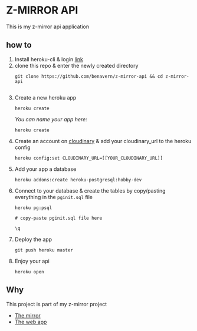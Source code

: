 # Z-MIRROR API

This is my z-mirror api application

## how to

1. Install heroku-cli & login [link](https://devcenter.heroku.com/articles/heroku-cli)
1. clone this repo & enter the newly created directory
    ```
    git clone https://github.com/benavern/z-mirror-api && cd z-mirror-api
    ```
    ```
1. Create a new heroku app
    ```
    heroku create
    ```
    _You can name your app here:_
    ```
    heroku create 
    ```
1. Create an account on [cloudinary](https://cloudinary.com/) & add your cloudinary_url to the heroku config
    ```
    heroku config:set CLOUDINARY_URL=[[YOUR_CLOUDINARY_URL]]
1. Add your app a database
    ```
    heroku addons:create heroku-postgresql:hobby-dev
    ```
1. Connect to your database & create the tables by copy/pasting everything in the `pginit.sql` file 
    ```
    heroku pg:psql

    # copy-paste pginit.sql file here
    
    \q
    ```
1. Deploy the app
    ```
    git push heroku master
    ```
1. Enjoy your api
    ```
    heroku open
    ```

## Why
This project is part of my z-mirror project

* [The mirror](https://github.com/benavern/z-mirror)
* [The web app](https://github.com/benavern/z-mirror-app)